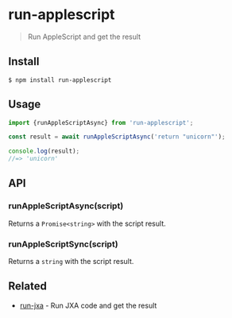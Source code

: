 # run-applescript

> Run AppleScript and get the result

## Install

```
$ npm install run-applescript
```

## Usage

```js
import {runAppleScriptAsync} from 'run-applescript';

const result = await runAppleScriptAsync('return "unicorn"');

console.log(result);
//=> 'unicorn'
```

## API

### runAppleScriptAsync(script)

Returns a `Promise<string>` with the script result.

### runAppleScriptSync(script)

Returns a `string` with the script result.

## Related

- [run-jxa](https://github.com/sindresorhus/run-jxa) - Run JXA code and get the result
